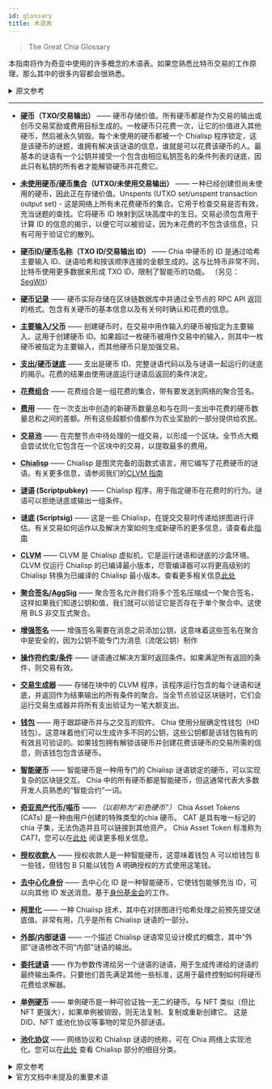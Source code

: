 ```yaml
---
id: glossary
title: 术语表
---
```


> The Great Chia Glossary

本指南将作为奇亚中使用的许多概念的术语表。如果您熟悉比特币交易的工作原理，那么其中的很多内容都会很熟悉。

<details>
<summary>原文参考</summary>

This guide will act as a glossary for many of the concepts utilized in Chia.
If you are familiar with how Bitcoin transactions work, a lot of this will be familiar.

</details>

---

* **<abbr title="Coin">硬币</abbr>（TXO/交易输出）** —— 硬币存储价值。所有硬币都是作为交易的输出或创币交易奖励或费用目标生成的。一枚硬币只花费一次，让它的价值进入其他硬币，然后被永久销毁。每个未使用的硬币都被一个 Chialisp 程序锁定，这是该硬币的谜题，谁拥有解决该谜语的信息，谁就是可以花费该硬币的人。最基本的谜语有一个公钥并接受一个包含由相应私钥签名的条件列表的谜底，因此只有私钥的所有者才能解锁硬币并花费它。

* **<abbr title="Unspent Coin/Coin Set">未使用硬币/硬币集合</abbr>（UTXO/未使用交易输出）** —— 一种已经创建但尚未使用的硬币，因此正在存储价值。Unspents (UTXO set/unspent transaction output set) - 这是网络上所有未花费硬币的集合。它用于检查交易是否有效，充当谜题的查找。它将硬币 ID 映射到区块高度中的生日。交易必须包含用于计算 ID 的信息的揭示，以便它可以被验证，因为未花费的不包含该信息，只有可用于验证它的散列。

* **<abbr title="Coin ID/CoinName">硬币ID/硬币名称</abbr>（TXO ID/交易输出 ID）** —— Chia 中硬币的 ID 是通过哈希主要输入 ID、谜语哈希和按该顺序连接的金额生成的。这与比特币非常不同，比特币使用更多数据来形成 TXO ID，限制了智能币的功能。 （另见：[SegWit](https://en.wikipedia.org/wiki/SegWit)）

* **<abbr title="Coin Record">硬币记录</abbr>** —— 硬币实际存储在区块链数据库中并通过全节点的 RPC API 返回的格式。包含有关硬币的基本信息以及有关何时确认和花费的信息。

* **<abbr title="Primary Input/Parent">主要输入/父币</abbr>** —— 创建硬币时，在交易中用作输入的硬币被指定为主要输入。这用于创建硬币 ID。如果超过一枚硬币被用作交易中的输入，则其中一枚硬币被指定为主要输入，而其他硬币只是加强交易。

* **<abbr title="Spend/CoinSolution">支出/硬币谜底</abbr>** —— 支出是硬币 ID、完整谜语代码以及与谜语一起运行的谜底的揭示。花费的结果由使用谜底运行谜语后返回的条件决定。

* **<abbr title="Spend Bundle">花费组合</abbr>** —— 花费组合是一组花费的集合，带有要发送到网络的聚合签名。

* **<abbr title="Fees">费用</abbr>** —— 在一次支出中创造的新硬币数量总和与在同一支出中花费的硬币数量总和之间的差额。所有这些超额价值都作为农业奖励的一部分提供给农民。

* **<abbr title="Mempool">交易池</abbr>** —— 在完整节点中待处理的一组交易，以形成一个区块。全节点大概会尝试优化它包含在一个区块中的交易，以提取最多的费用。

* **<abbr title="Chialisp">Chialisp</abbr>** —— Chialisp 是图灵完备的函数式语言，用它编写了花费硬币的谜语。有关更多信息，请参阅我们的[CLVM 指南](/docs/)

* **<abbr title="">谜语</abbr> (Scriptpubkey)** —— Chialisp 程序，用于指定硬币在花费时的行为。谜语可以拒绝谜底或输出一组条件。

* **<abbr title="Puzzle"></abbr>谜底 (Scriptsig)** —— 这是一些 Chialisp，在提交交易时传递给拼图进行评估。有关交易如何运作以及解决方案如何生成新硬币的更多信息，请查看此[指南](/docs/coins_spends_and_wallets)

* **<abbr title="CLVM">CLVM</abbr>** —— CLVM 是 Chialisp 虚拟机，它是运行谜语和谜底的沙盒环境。CLVM 仅运行 Chialisp 的已编译最小版本，尽管编译器可以将更高级别的 Chialisp 转换为已编译的 Chialisp 最小版本。查看更多相关信息[此处](/docs/high_level_lang)

* **<abbr title="Aggregated Signature/AggSig">聚合签名/AggSig</abbr>** —— 聚合签名允许我们将多个签名压缩成一个聚合签名，这样如果我们知道公钥和值，我们就可以验证它是否存在于单个聚合中。这使用 BLS 非交互式聚合。

* **<abbr title="Augmented Signatures">增强签名</abbr>** —— 增强签名需要在消息之前添加公钥，这意味着这些签名在聚合中是安全的，因为公钥不能专门为消息（流氓公钥）制作

* **<abbr title="Op Constraints/Conditions">操作符约束/条件</abbr>** —— 谜语通过解决方案时返回条件。如果满足所有返回的条件，则交易有效。

* **<abbr title="Transaction Generator">交易生成器</abbr>** —— 存储在块中的 CLVM 程序，该程序运行包含的每个谜语和谜底，并返回作为结果输出的所有条件的聚合。当全节点验证区块链时，它们会运行交易生成器并将所有支出验证为一笔大额支出。

* **<abbr title="Wallet ">钱包</abbr>** —— 用于跟踪硬币并与之交互的软件。 Chia 使用分层确定性钱包（HD 钱包）。这意味着他们可以生成许多不同的公钥，这些公钥都是该钱包独有的有效且可验证的。如果钱包拥有解锁该硬币并创建花费该硬币的交易所需的信息，则该钱包包含该硬币。

* **<abbr title="Smart Coin">智能硬币</abbr>** —— 智能硬币是一种用专门的 Chialisp 谜语锁定的硬币，可以实现复杂的区块链交互。 Chia 中的所有硬币都是智能硬币，但这通常代表大多数开发人员熟悉的“智能合约”一词。

* **<abbr title="Chia Asset Tokens">奇亚资产代币/喵币</abbr>** —— *（以前称为“彩色硬币”）* Chia Asset Tokens (CATs) 是一种由用户创建的特殊类型的chia 硬币。 CAT 是具有唯一标记的 chia 子集，无法伪造并且可以链接到其他资产。 Chia Asset Token 标准称为 *CAT1*，您可以在[此处](https://www.chia.net/2021/09/23/chia-token-standard-naming.en.html) 阅读更多相关信息。

* **<abbr title="Authorized Payees">授权收款人</abbr>** —— 授权收款人是一种智能硬币，这意味着钱包 A 可以给钱包 B 一些钱，但钱包 B 只能以钱包 A 明确授权的方式使用这笔钱。

* **<abbr title="Decentralized ID ">去中心化身份</abbr>** —— 去中心化 ID 是一种智能硬币，它使钱包能够充当 ID，可以向其他 ID 发送消息。基于[身份基金会](https://identity.foundation/)的工作。

* **<abbr title="Currying">柯里化</abbr>** —— 一种 Chialisp 技术，其中在对拼图进行哈希处理之前预先提交谜底值。非常有用，几乎是所有 Chialisp 谜语的一部分。

* **<abbr title="Outer/Inner Puzzles">外部/内部谜语</abbr>** —— 一个描述 Chialisp 谜语常见设计模式的概念，其中“外部”谜语修改不同“内部”谜语的输出。

* **<abbr title="Delegated Puzzle">委托谜语</abbr>** —— 作为参数传递给另一个谜语的谜语，用于生成传递给的谜语的最终输出条件。只要他们首先满足其他一些标准，这用于最终控制如何将硬币花费给求解器。

* **<abbr title="Singleton">单例硬币</abbr>** —— 单例硬币是一种可验证独一无二的硬币。与 NFT 类似（但比 NFT 更强大），如果单例被销毁，则无法复制、复制或重新创建它。
这是 DID、NFT 或池化协议等事物的常见外部谜语。

* **<abbr title="Pooling Protocol">池化协议</abbr>** —— 网络协议和 Chialisp 谜语的统称，可在 Chia 网络上实现池化。您可以在[此处](/docs/puzzles/pooling) 查看 Chialisp 部分的细目分类。


<details>
<summary>原文参考</summary>

* **Coin (TXO/transaction output)** - A coin stores value. All coins are generated as the output of a transaction or a coinbase reward or fee target. A coin is spent exactly once, allowing its value to go into other coins, and is then permanently destroyed. Each unspent coin is locked with a Chialisp program which is that coin’s puzzle, and whoever has the information to solve that puzzle is the person who can spend that coin. The most basic puzzle has a public key and accepts a solution which contains a list of conditions signed by the corresponding private key, so only the owner of the private key can unlock the coin and spend it.

* **Unspent Coin/Coin Set (UTXO/unspent transaction output)** - A coin which has been created but not yet spent and hence is storing value.
Unspents (UTXO set/unspent transaction output set) - This is the set of all unspent coins on the network. It is used to check if a transaction is valid, acting as a lookup for the puzzles. It maps a coin ID to a birthdate in blockheight. A transaction must contain a reveal of the information used to calculate the ID in order for it to be possible to validate because the unspents doesn’t contain that information, only hashes which can be used to validate it.

* **Coin ID/CoinName (TXO ID/transaction output ID)** - The ID of a coin in Chia is generated by hashing the primary input ID, puzzle hash, and amount concatenated in that order. This is very different from Bitcoin which uses much more data to form the TXO ID, restricting what smart coins are capable of. (See also: [SegWit](https://en.wikipedia.org/wiki/SegWit))

* **Coin Record** - The format in which a coin is actually stored in the blockchain database and returned via the full node's RPC API.  Contains the fundamental information about the coin as well as information about when it was confirmed and spent.

* **Primary Input/Parent** - When a coin is created the coin that was used as input in the transaction is designated as the primary input. This is used to create the coin ID. If more that one coin is used up as an input in a transaction then one of the coins is designated the primary input, and the others simply reinforce the transaction.

* **Spend/CoinSolution** - A spend is a reveal of a coin's ID, along with the full puzzle code, and a solution to be ran with the puzzle. The result of a spend is determined by the returned conditions after running the puzzle with the solution.

* **Spend Bundle** - A spend bundle is a collection of spends grouped together with an aggregated signature to be sent to the network.

* **Fees** - The difference between the sum of the amounts of new coins created in a spend and the sum of the amounts of the coins being spent in the same spend. All of this excess value is given to the farmer as part of their farming rewards.

* **Mempool** - The set of transactions that are pending in a full node to be farmed into a block.  The full node will presumably try to optimize the transactions it includes in a block in order to extract the most fees.

* **Chialisp** - Chialisp is the Turing-complete functional language which the puzzles for spending coin are programmed in. For more information see our [CLVM Guide](/docs/)

* **Puzzle (Scriptpubkey)** - A Chialisp program which specifies the behavior of a coin when it is spent. A puzzle can either reject a solution or output a set of conditions.

* **Solution (Scriptsig)** - This is some Chialisp which is passed to the puzzle for evaluation when a transaction is submitted. For more information about how transactions work, and how solutions can generate new coins check out this [guide](/docs/coins_spends_and_wallets)

* **CLVM** - The CLVM is the Chialisp Virtual Machine which is the sandboxed environment that puzzles and solutions are run in. The CLVM only runs the compiled minimal version of Chialisp, though a compiler can convert the higher level Chialisp to the compiled minimal version. See more about that [here](/docs/high_level_lang)

* **Aggregated Signature/AggSig** - Aggregated Signatures allow us to condense multiple signatures into a single aggregated signature, such that if we know a public key and value we can verify if it exists inside of the single aggregate. This uses BLS non-interactive aggregation.

* **Augmented Signatures** - Augmented Signatures require prepending the public key before the message, which means these signatures are guaranteed to be secure in aggregation, since the public key cannot be specifically crafted for a message (rogue public key)

* **Op Constraints/Conditions** - Conditions are returned by the puzzle when it’s passed the solution. If all of the returned conditions are met then a transaction is valid.

* **Transaction Generator** - A CLVM program stored in a block that runs each puzzle and solution that was included and returns an aggregation of all of the conditions that were output as a result.
When full nodes validate the blockchain, they run the transaction generator and validate all of the spends as one large spend.

* **Wallet** - Software written to track and interact with coins. Chia uses Hierarchical Deterministic Wallets (HD Wallets). This means that they can generate many different public keys that are all valid and verifiable as unique to that wallet. A wallet contains a coin if it possesses the information necessary to unlock that coin and create a transaction which spends it.

* **Smart Coin** - A smart coin is a coin locked up with a specialized Chialisp puzzle that enables complex blockchain interactions. All coins in Chia are smart coins but this usually stands in for the term "smart contract" that most developers are familiar with.

* **Chia Asset Tokens** - *(Formerly named "Coloured Coins")* Chia Asset Tokens (CATs) are a special kind of chia coin which are created by users. A CAT is a uniquely marked subset of chia which can't be forged and can be linked to other assets. The Chia Asset Token standard is called *CAT1* and you can read more about it [here](https://www.chia.net/2021/09/23/chia-token-standard-naming.en.html).

* **Authorized Payees** - Authorized Payees is a smart coin that means that Wallet A can give Wallet B some money, but Wallet B is only allowed to spend that money in ways that Wallet A has explicitly authorized.

* **Decentralized ID** - A decentralized ID is a smart coin that enables a wallet to act as an ID which can create messages to other IDs. Based on the work of the [identity foundation](https://identity.foundation/).

* **Currying** - A Chialisp technique in which solution values are pre-committed to before a puzzle is hashed.
Extremely useful and part of almost all Chialisp puzzles.

* **Outer/Inner Puzzles** - A concept which describes the common design pattern of Chialisp puzzles in which an "outer" puzzle modifies the output of a distinct "inner" puzzle.

* **Delegated Puzzle** - A puzzle that is passed to another puzzle as an argument and which is used to generate the final output conditions of the puzzle it is being passed to. This is used to give ultimate control of how the coin is spent to the solver as long as they meet some other criteria first.

* **Singleton** - A singleton is a coin that is verifiably unique. Similar to (but more powerful than) NFTs, a singleton cannot be copied, duplicated, or recreated if it is destroyed.
It is a common outer puzzle for things like DIDs, NFTs, or the pooling protocol.

* **Pooling Protocol** - A collective term for the network protocol and Chialisp puzzles that enable pooling on the Chia network.  You can see a breakdown of the Chialisp section [here](/docs/puzzles/pooling).

</details>

<details>
<summary>官方文档中未提及的重要术语</summary>

* **创币交易/Coinbase** - 创造硬币的原始交易，无交易输入，即由区块链创造出崭新硬币的第一笔交易。

</details>
